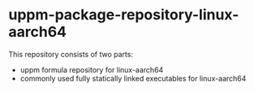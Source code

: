 # uppm-package-repository-linux-aarch64

This repository consists of two parts:

- uppm formula repository for linux-aarch64
- commonly used fully statically linked executables for linux-aarch64
